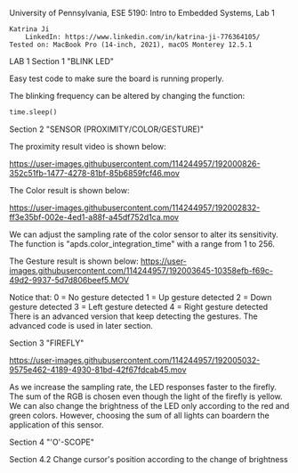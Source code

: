 University of Pennsylvania, ESE 5190: Intro to Embedded Systems, Lab 1

    Katrina Ji
        LinkedIn: https://www.linkedin.com/in/katrina-ji-776364105/
    Tested on: MacBook Pro (14-inch, 2021), macOS Monterey 12.5.1

LAB 1
Section 1 "BLINK LED"

Easy test code to make sure the board is running properly.

The blinking frequency can be altered by changing the function:
```python
time.sleep()
```

Section 2 "SENSOR (PROXIMITY/COLOR/GESTURE)"

The proximity result video is shown below:

https://user-images.githubusercontent.com/114244957/192000826-352c51fb-1477-4278-81bf-85b6859fcf46.mov

The Color result is shown below:

https://user-images.githubusercontent.com/114244957/192002832-ff3e35bf-002e-4ed1-a88f-a45df752d1ca.mov

We can adjust the sampling rate of the color sensor to alter its sensitivity.
The function is "apds.color_integration_time" with a range from 1 to 256.

The Gesture result is shown below:
https://user-images.githubusercontent.com/114244957/192003645-10358efb-f69c-49d2-9937-5d7d806beef5.MOV

Notice that:
    0 = No gesture detected
    1 = Up gesture detected
    2 = Down gesture detected
    3 = Left gesture detected
    4 = Right gesture detected
 There is an advanced version that keep detecting the gestures. The advanced code is used in later section.

Section 3 "FIREFLY"

https://user-images.githubusercontent.com/114244957/192005032-9575e462-4189-4930-81bd-42f67fdcab45.mov

As we increase the sampling rate, the LED responses faster to the firefly.
The sum of the RGB is chosen even though the light of the firefly is yellow. We can also change the brightness of the LED only according to the red and green colors. However, choosing the sum of all lights can boardern the application of this sensor.

Section 4 "'O'-SCOPE"

Section 4.2 Change cursor's position according to the change of brightness








